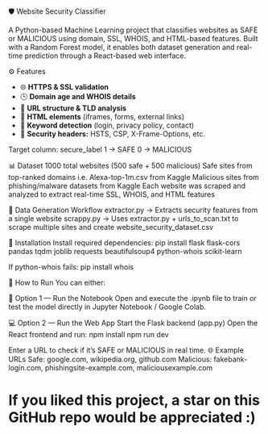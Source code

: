 🛡️ Website Security Classifier

A Python-based Machine Learning project that classifies websites as SAFE or MALICIOUS using domain, SSL, WHOIS, and HTML-based features.
Built with a Random Forest model, it enables both dataset generation and real-time prediction through a React-based web interface.

⚙️ Features
- 🌐 **HTTPS & SSL validation**  
- 🕒 **Domain age and WHOIS details**  
- 🧩 **URL structure & TLD analysis**  
- 🧠 **HTML elements** (iframes, forms, external links)  
- 🔑 **Keyword detection** (login, privacy policy, contact)  
- 🧾 **Security headers:** HSTS, CSP, X-Frame-Options, etc.

Target column: secure_label
1 → SAFE
0 → MALICIOUS

📊 Dataset
1000 total websites (500 safe + 500 malicious)
Safe sites from top-ranked domains i.e. Alexa-top-1m.csv from Kaggle 
Malicious sites from phishing/malware datasets from Kaggle 
Each website was scraped and analyzed to extract real-time SSL, WHOIS, and HTML features

🔧 Data Generation Workflow
extractor.py → Extracts security features from a single website
scrappy.py → Uses extractor.py + urls_to_scan.txt to scrape multiple sites and create website_security_dataset.csv

🧰 Installation
Install required dependencies:
pip install flask flask-cors pandas tqdm joblib requests beautifulsoup4 python-whois scikit-learn

If python-whois fails:
pip install whois

🚀 How to Run
You can either:

🧪 Option 1 — Run the Notebook
Open and execute the .ipynb file to train or test the model directly in Jupyter Notebook / Google Colab.

💻 Option 2 — Run the Web App
Start the Flask backend (app.py)
Open the React frontend and run:
npm install
npm run dev

Enter a URL to check if it’s SAFE or MALICIOUS in real time.
🌐 Example URLs
Safe: google.com, wikipedia.org, github.com
Malicious: fakebank-login.com, phishingsite-example.com, maliciousexample.com

# If you liked this project, a star on this GitHub repo would be appreciated :)
